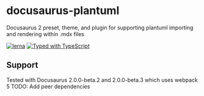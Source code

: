 # docusaurus-plantuml
Docusaurus 2 preset, theme, and plugin for supporting plantuml importing and rendering within .mdx files

[![lerna](https://img.shields.io/badge/maintained%20with-lerna-cc00ff.svg)](https://lerna.js.org/)
[![Typed with TypeScript](https://img.shields.io/badge/Typed-555555.svg?style=flat-square&logo=typescript&labelColor=fff)](https://www.typescriptlang.org/)

## Support
Tested with Docusaurus 2.0.0-beta.2 and 2.0.0-beta.3 which uses webpack 5
TODO: Add peer dependencies
